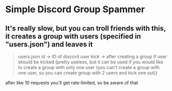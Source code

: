 # Simple Discord Group Spammer

## It's really slow, but you can troll friends with this, it creates a group with users (specified in "users.json") and leaves it

> users.json
id -> ID of discord user
kick -> after creating a group if user should be kicked (pretty useless, but it can be used if you would like to create a group with only one user (you can't create a group with one user, so you can create group with 2 users and kick one out)) 

after like 10 requests you'll get rate limited, so be aware of that
